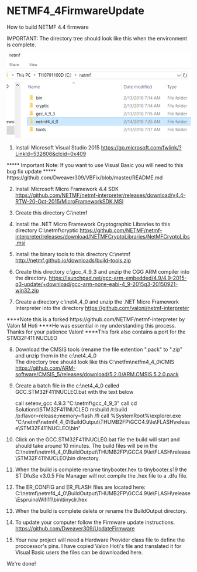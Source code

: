 # NETMF4_4FirmwareUpdate
How to build NETMF 4.4 firmware

IMPORTANT: 
The directory tree should look like this when the environment is complete.

![Screenshot](https://github.com/Dweaver309/NETMF4_4FirmwareUpdate/blob/master/Dir.png)

1. Install Microsoft Visual Studio 2015
 https://go.microsoft.com/fwlink/?LinkId=532606&clcid=0x409
  <p>***** Important Note: If you want to use Visual Basic you will need to this bug fix update
  ***** https://github.com/Dweaver309/VBFix/blob/master/README.md</p>

2. Install Microsoft Micro Framework 4.4 SDK
 https://github.com/NETMF/netmf-interpreter/releases/download/v4.4-RTW-20-Oct-2015/MicroFrameworkSDK.MSI


3.  Create this directory C:\netmf

4. Install the .NET Micro Framework Cryptographic Libraries to this directory C:\netmf\cryptic
 https://github.com/NETMF/netmf-interpreter/releases/download/NETMFCryptoLibraries/NetMFCryptoLibs.msi

5. Install the binary tools to this directory C:\netmf\
  http://netmf.github.io/downloads/build-tools.zip

6. Create this directory c:\gcc_4_9_3 and unzip the CGG ARM compiler into the directory.
  https://launchpad.net/gcc-arm-embedded/4.9/4.9-2015-q3-update/+download/gcc-arm-none-eabi-4_9-2015q3-20150921-win32.zip
   
7. Create a directory c:\net4_4_0 and unzip the .NET Micro Framework Interpreter into the directory
  https://github.com/valoni/netmf-interpreter
  
 <p>****Note this is a forked https://github.com/NETMF/netmf-interpreter by Valon M Hoti
 ****He was essential in my understanding this process. Thanks for your patience Valon!
 ****This fork also contains a port for the STM32F411 NUCLEO</p>

8. Download the CMSIS tools (rename the file extention ".pack" to ".zip" and unzip them in the c:\net4_4_0\
   The directory tree should look like this C:\netfm\netfm4_4_0\CMIS\
  https://github.com/ARM-software/CMSIS_5/releases/download/5.2.0/ARM.CMSIS.5.2.0.pack
 

9. Create a batch file in the c:\net4_4_0 called GCC.STM32F411NUCLEO.bat with the text below 
    <p>call setenv_gcc 4.9.3 "C:\netmf\gcc_4_9_3"
    call cd Solutions\STM32F411NUCLEO
    msbuild /t:build /p:flavor=release;memory=flash /fl
    call %SystemRoot%\explorer.exe "C:\netmf\netmf4_4_0\BuildOutput\THUMB2FP\GCC4.9\le\FLASH\release\STM32F411NUCLEO\bin" </p>

10. Click on the GCC.STM32F411NUCLEO.bat file the build will start and should take around 10 minutes.
 The build files will be in the C:\netmf\netmf4_4_0\BuildOutput\THUMB2FP\GCC4.9\le\FLASH\release\STM32F411NUCLEO\bin directory.

11. When the build is complete rename tinybooter.hex to tinybooter.s19 the ST DfuSe v3.0.5 File Manager will not compile the .hex file
to a .dfu file.
 
11. The ER_CONFIG and ER_FLASH files are located here: C:\netmf\netmf4_4_0\BuildOutput\THUMB2FP\GCC4.9\le\FLASH\release\EspruinoWifi11\bin\tinyclr.hex

12. When the build is complete delete or rename the BuildOutput directory. 

12. To update your computer follow the Firmware update instructions.
https://github.com/Dweaver309/UpdateFirmware

 13. Your new project will need a Hardware Provider class file to define the proccessor's pins.
 I have copied Valon Hoti's file and translated it for Visual Basic users the files can be downloaded here.

We're done!


